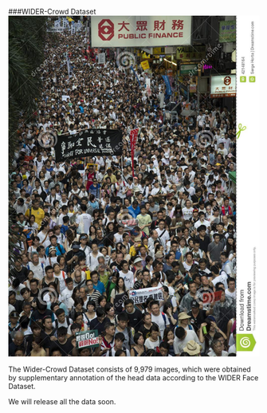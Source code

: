 ###WIDER-Crowd Dataset
![avatar](https://github.com/ZiXinNing/WIDER-Crowd/blob/master/img/10_People_Marching_People_Marching_10_People_Marching_People_Marching_10_88.jpg?raw=true)


The Wider-Crowd Dataset consists of 9,979 images, which were obtained by supplementary annotation of the head data according to the WIDER Face Dataset.

We will release all the data soon.